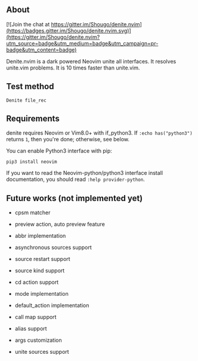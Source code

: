 ## About

[![Join the chat at https://gitter.im/Shougo/denite.nvim](https://badges.gitter.im/Shougo/denite.nvim.svg)](https://gitter.im/Shougo/denite.nvim?utm_source=badge&utm_medium=badge&utm_campaign=pr-badge&utm_content=badge)

Denite.nvim is a dark powered Neovim unite all interfaces.
It resolves unite.vim problems.
It is 10 times faster than unite.vim.


## Test method

    Denite file_rec


## Requirements

denite requires Neovim or Vim8.0+ with if\_python3.
If `:echo has("python3")` returns `1`, then you're done; otherwise, see below.

You can enable Python3 interface with pip:

    pip3 install neovim

If you want to read the Neovim-python/python3 interface install documentation,
you should read `:help provider-python`.


## Future works (not implemented yet)

* cpsm matcher

* preview action, auto preview feature

* abbr implementation

* asynchronous sources support

* source restart support

* source kind support

* cd action support

* mode implementation

* default_action implementation

* call map support

* alias support

* args customization

* unite sources support
